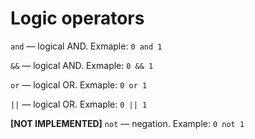 # Logic operators

`and` — logical AND. Exmaple: `0 and 1`

`&&` — logical AND. Exmaple: `0 && 1`

`or` — logical OR. Exmaple: `0 or 1`

`||` — logical OR. Exmaple: `0 || 1`

__[NOT IMPLEMENTED]__ `not` — negation. Example: `0 not 1`